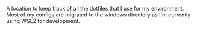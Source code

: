 A location to keep track of all the dotfiles that I use for my environment.
Most of my configs are migrated to the windows directory as I'm currently using WSL2 for development.
